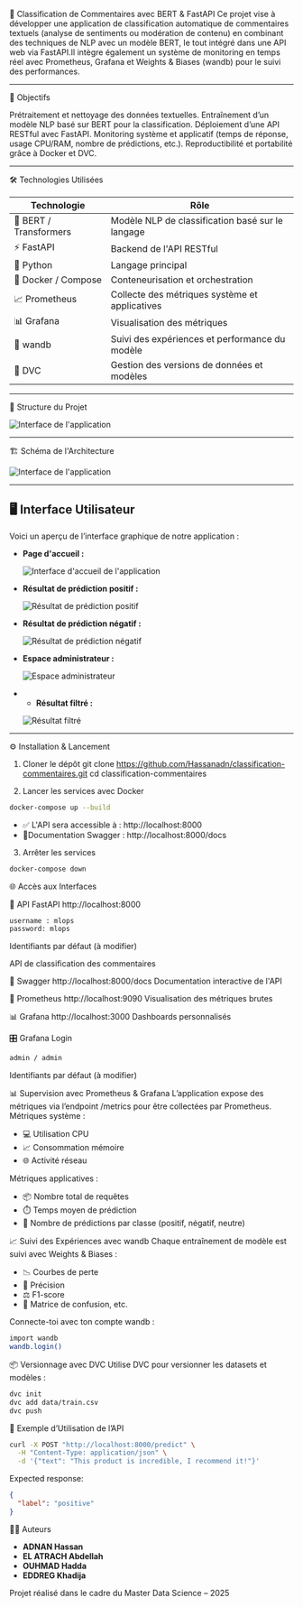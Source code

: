 🧠 Classification de Commentaires avec BERT & FastAPI
Ce projet vise à développer une application de classification automatique de commentaires textuels (analyse de sentiments ou modération de contenu) en combinant des techniques de NLP avec un modèle BERT, le tout intégré dans une API web via FastAPI.Il intègre également un système de monitoring en temps réel avec Prometheus, Grafana et Weights & Biases (wandb) pour le suivi des performances.

---

📌 Objectifs

Prétraitement et nettoyage des données textuelles.
Entraînement d’un modèle NLP basé sur BERT pour la classification.
Déploiement d’une API RESTful avec FastAPI.
Monitoring système et applicatif (temps de réponse, usage CPU/RAM, nombre de prédictions, etc.).
Reproductibilité et portabilité grâce à Docker et DVC.

---

🛠️ Technologies Utilisées

| Technologie       | Rôle                                                        |
|-------------------|-------------------------------------------------------------|
| 🤖 BERT / Transformers | Modèle NLP de classification basé sur le langage        |
| ⚡ FastAPI         | Backend de l'API RESTful                                    |
| 🐍 Python         | Langage principal                                            |
| 🐳 Docker / Compose | Conteneurisation et orchestration                         |
| 📈 Prometheus     | Collecte des métriques système et applicatives              |
| 📊 Grafana        | Visualisation des métriques                                 |
| 🧪 wandb          | Suivi des expériences et performance du modèle              |
| 🧬 DVC            | Gestion des versions de données et modèles                  |

---

📁 Structure du Projet

![Interface de l'application](/docs/STructure.png)

---

🏗️ Schéma de l'Architecture

![Interface de l'application](/docs/Project%20Architecture.jpg)

---

## 🖥️ Interface Utilisateur

Voici un aperçu de l’interface graphique de notre application :

- **Page d'accueil :**  

  ![Interface d'accueil de l'application](docs/Accueil.jpg)

- **Résultat de prédiction positif :** 

  ![Résultat de prédiction positif](docs/Prediction.jpg)

- **Résultat de prédiction négatif :**  

  ![Résultat de prédiction négatif](docs/Resultat.jpg)

- **Espace administrateur :** 

  ![Espace administrateur](docs/Espace%20d'admin.jpg)

- - **Résultat filtré :**  

  ![Résultat filtré](docs/ResultatFilttred.jpg)

---

⚙️ Installation & Lancement
1. Cloner le dépôt
git clone https://github.com/Hassanadn/classification-commentaires.git
cd classification-commentaires

2. Lancer les services avec Docker
```bash
docker-compose up --build
```

- ✅ L'API sera accessible à : http://localhost:8000
- 📄Documentation Swagger : http://localhost:8000/docs

3. Arrêter les services
```bash
docker-compose down
```


🌐 Accès aux Interfaces


🧠 API FastAPI
http://localhost:8000
```bash
username : mlops
password: mlops
```
Identifiants par défaut (à modifier)

API de classification des commentaires


📄 Swagger
http://localhost:8000/docs
Documentation interactive de l'API


📡 Prometheus
http://localhost:9090
Visualisation des métriques brutes


📊 Grafana
http://localhost:3000
Dashboards personnalisés


🎛️ Grafana Login
```bash
admin / admin
```
Identifiants par défaut (à modifier)



📊 Supervision avec Prometheus & Grafana
L’application expose des métriques via l’endpoint /metrics pour être collectées par Prometheus.
Métriques système :

- 💻 Utilisation CPU
- 📈 Consommation mémoire
- 🌐 Activité réseau

Métriques applicatives :

- 📦 Nombre total de requêtes
- ⏱️ Temps moyen de prédiction
- 🧠 Nombre de prédictions par classe (positif, négatif, neutre)


📈 Suivi des Expériences avec wandb
Chaque entraînement de modèle est suivi avec Weights & Biases :
- 📉 Courbes de perte
- 🎯 Précision
- ⚖️ F1-score 
- 🔀 Matrice de confusion, etc.

Connecte-toi avec ton compte wandb :
```bash
import wandb
wandb.login()
```


📦 Versionnage avec DVC
Utilise DVC pour versionner les datasets et modèles :
```bash
dvc init
dvc add data/train.csv
dvc push
```


📮 Exemple d’Utilisation de l’API
```bash 
curl -X POST "http://localhost:8000/predict" \
  -H "Content-Type: application/json" \
  -d '{"text": "This product is incredible, I recommend it!"}'
```
Expected response:
```json
{
  "label": "positive"
}
```

👨‍💻 Auteurs

- **ADNAN Hassan**
- **EL ATRACH Abdellah**
- **OUHMAD Hadda**
- **EDDREG Khadija**


Projet réalisé dans le cadre du Master Data Science – 2025
